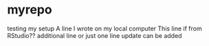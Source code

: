# myrepo
testing my setup
A line I wrote on my local computer
This line if from RStudio??
additional line or just one line update can be added